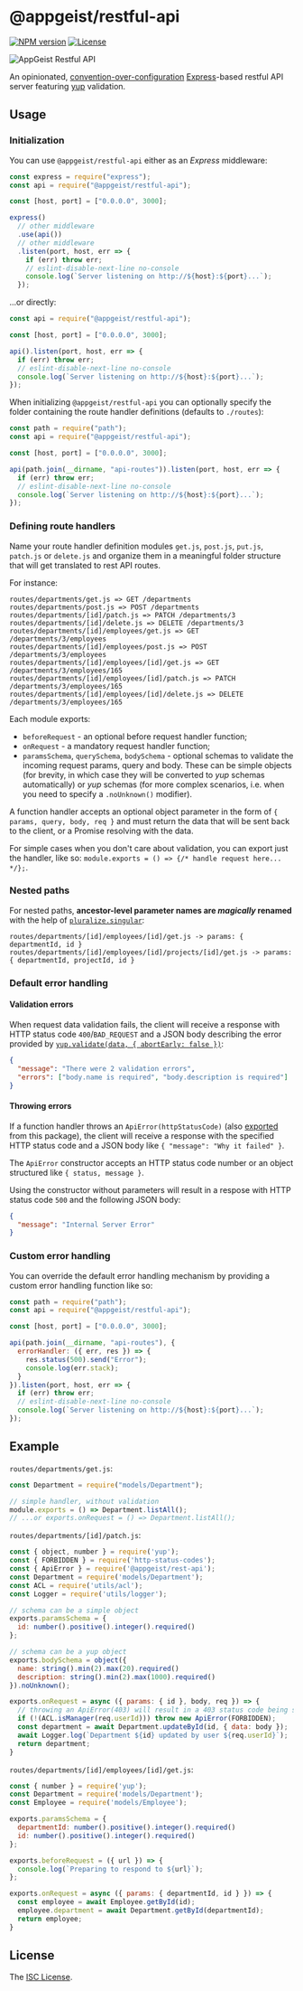 # @appgeist/restful-api

[![NPM version][npm-image]][npm-url]
[![License][license-image]][license-url]

![AppGeist Restful API](https://user-images.githubusercontent.com/581999/61737471-f5aa8600-ad90-11e9-8059-cff04086f3bd.png)

An opinionated, [convention-over-configuration](https://en.wikipedia.org/wiki/Convention_over_configuration) [Express](https://expressjs.com)-based restful API server featuring [yup](https://www.npmjs.com/package/yup) validation.

## Usage

### Initialization

You can use `@appgeist/restful-api` either as an _Express_ middleware:

```js
const express = require("express");
const api = require("@appgeist/restful-api");

const [host, port] = ["0.0.0.0", 3000];

express()
  // other middleware
  .use(api())
  // other middleware
  .listen(port, host, err => {
    if (err) throw err;
    // eslint-disable-next-line no-console
    console.log(`Server listening on http://${host}:${port}...`);
  });
```

...or directly:

```js
const api = require("@appgeist/restful-api");

const [host, port] = ["0.0.0.0", 3000];

api().listen(port, host, err => {
  if (err) throw err;
  // eslint-disable-next-line no-console
  console.log(`Server listening on http://${host}:${port}...`);
});
```

When initializing `@appgeist/restful-api` you can optionally specify the folder containing the route handler definitions (defaults to `./routes`):

```js
const path = require("path");
const api = require("@appgeist/restful-api");

const [host, port] = ["0.0.0.0", 3000];

api(path.join(__dirname, "api-routes")).listen(port, host, err => {
  if (err) throw err;
  // eslint-disable-next-line no-console
  console.log(`Server listening on http://${host}:${port}...`);
});
```

### Defining route handlers

Name your route handler definition modules `get.js`, `post.js`, `put.js`, `patch.js` or `delete.js` and organize them in a meaningful folder structure that will get translated to rest API routes.

For instance:

```
routes/departments/get.js => GET /departments
routes/departments/post.js => POST /departments
routes/departments/[id]/patch.js => PATCH /departments/3
routes/departments/[id]/delete.js => DELETE /departments/3
routes/departments/[id]/employees/get.js => GET /departments/3/employees
routes/departments/[id]/employees/post.js => POST /departments/3/employees
routes/departments/[id]/employees/[id]/get.js => GET /departments/3/employees/165
routes/departments/[id]/employees/[id]/patch.js => PATCH /departments/3/employees/165
routes/departments/[id]/employees/[id]/delete.js => DELETE /departments/3/employees/165
```

Each module exports:

- `beforeRequest` - an optional before request handler function;
- `onRequest` - a mandatory request handler function;
- `paramsSchema`, `querySchema`, `bodySchema` - optional schemas to validate the incoming request params, query and body. These can be simple objects (for brevity, in which case they will be converted to _yup_ schemas automatically) or _yup_ schemas (for more complex scenarios, i.e. when you need to specify a `.noUnknown()` modifier).

A function handler accepts an optional object parameter in the form of `{ params, query, body, req }` and must return the data that will be sent back to the client, or a Promise resolving with the data.

For simple cases when you don't care about validation, you can export just the handler, like so: `module.exports = () => {/* handle request here... */};`.

### Nested paths

For nested paths, **ancestor-level parameter names are _magically_ renamed** with the help of [`pluralize.singular`](https://www.npmjs.com/package/pluralize):

`routes/departments/[id]/employees/[id]/get.js -> params: { departmentId, id }`
`routes/departments/[id]/employees/[id]/projects/[id]/get.js -> params: { departmentId, projectId, id }`

### Default error handling

#### Validation errors

When request data validation fails, the client will receive a response with HTTP status code `400`/`BAD_REQUEST` and a JSON body describing the error provided by [`yup.validate(data, { abortEarly: false })`](https://github.com/jquense/yup#mixedvalidatevalue-any-options-object-promiseany-validationerror):

```json
{
  "message": "There were 2 validation errors",
  "errors": ["body.name is required", "body.description is required"]
}
```

#### Throwing errors

If a function handler throws an `ApiError(httpStatusCode)` (also [exported](lib/ApiError.js) from this package), the client will receive a response with the specified HTTP status code and a JSON body like `{ "message": "Why it failed" }`.

The `ApiError` constructor accepts an HTTP status code number or an object structured like `{ status, message }`.

Using the constructor without parameters will result in a respose with HTTP status code `500` and the following JSON body:

```json
{
  "message": "Internal Server Error"
}
```

### Custom error handling

You can override the default error handling mechanism by providing a custom error handling function like so:

```js
const path = require("path");
const api = require("@appgeist/restful-api");

const [host, port] = ["0.0.0.0", 3000];

api(path.join(__dirname, "api-routes"), {
  errorHandler: ({ err, res }) => {
    res.status(500).send("Error");
    console.log(err.stack);
  }
}).listen(port, host, err => {
  if (err) throw err;
  // eslint-disable-next-line no-console
  console.log(`Server listening on http://${host}:${port}...`);
});
```

## Example

`routes/departments/get.js`:

```js
const Department = require("models/Department");

// simple handler, without validation
module.exports = () => Department.listAll();
// ...or exports.onRequest = () => Department.listAll();
```

`routes/departments/[id]/patch.js`:

```js
const { object, number } = require('yup');
const { FORBIDDEN } = require('http-status-codes');
const { ApiError } = require('@appgeist/rest-api');
const Department = require('models/Department');
const ACL = require('utils/acl');
const Logger = require('utils/logger');

// schema can be a simple object
exports.paramsSchema = {
  id: number().positive().integer().required()
};

// schema can be a yup object
exports.bodySchema = object({
  name: string().min(2).max(20).required()
  description: string().min(2).max(1000).required()
}).noUnknown();

exports.onRequest = async ({ params: { id }, body, req }) => {
  // throwing an ApiError(403) will result in a 403 status code being sent to the client
  if (!(ACL.isManager(req.userId))) throw new ApiError(FORBIDDEN);
  const department = await Department.updateById(id, { data: body });
  await Logger.log(`Department ${id} updated by user ${req.userId}`);
  return department;
}
```

`routes/departments/[id]/employees/[id]/get.js`:

```js
const { number } = require('yup');
const Department = require('models/Department');
const Employee = require('models/Employee');

exports.paramsSchema = {
  departmentId: number().positive().integer().required()
  id: number().positive().integer().required()
};

exports.beforeRequest = ({ url }) => {
  console.log(`Preparing to respond to ${url}`);
};

exports.onRequest = async ({ params: { departmentId, id } }) => {
  const employee = await Employee.getById(id);
  employee.department = await Department.getById(departmentId);
  return employee;
}
```

## License

The [ISC License](LICENSE).

[npm-image]: https://img.shields.io/npm/v/@appgeist/restful-api.svg?style=flat-square
[npm-url]: https://www.npmjs.com/package/@appgeist/restful-api
[license-image]: https://img.shields.io/npm/l/@appgeist/restful-api.svg?style=flat-square
[license-url]: LICENSE
